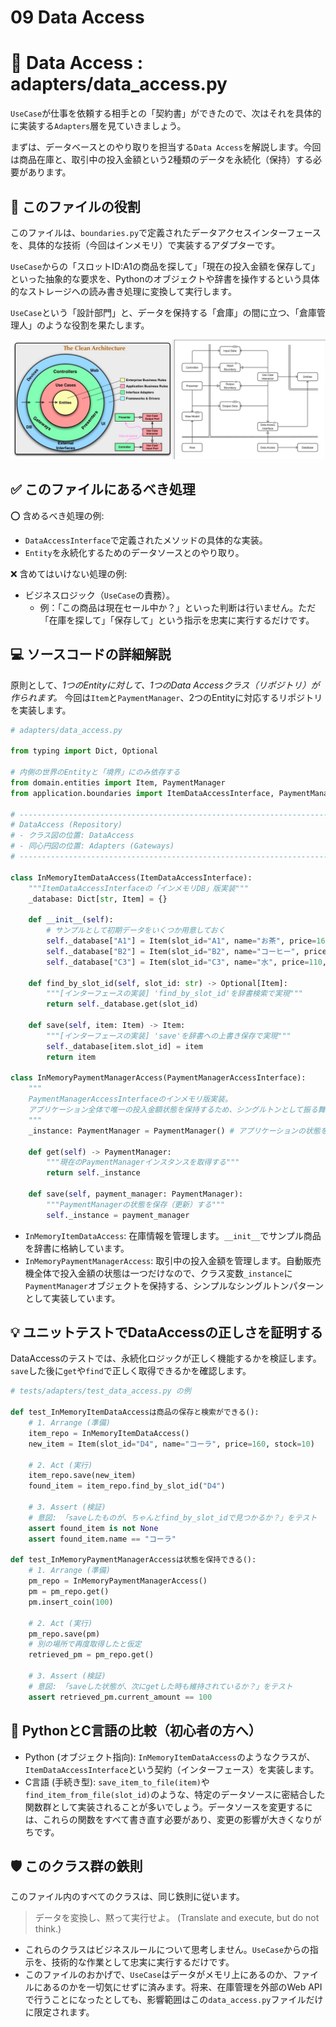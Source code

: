 # 09 Data Access

# 💾 Data Access : adapters/data_access.py

`UseCase`が仕事を依頼する相手との「契約書」ができたので、次はそれを具体的に実装する`Adapters`層を見ていきましょう。

まずは、データベースとのやり取りを担当する`Data Access`を解説します。今回は商品在庫と、取引中の投入金額という2種類のデータを永続化（保持）する必要があります。

## 🎯 このファイルの役割

このファイルは、`boundaries.py`で定義されたデータアクセスインターフェースを、具体的な技術（今回はインメモリ）で実装するアダプターです。

`UseCase`からの「スロットID:A1の商品を探して」「現在の投入金額を保存して」といった抽象的な要求を、Pythonのオブジェクトや辞書を操作するという具体的なストレージへの読み書き処理に変換して実行します。

`UseCase`という「設計部門」と、データを保持する「倉庫」の間に立つ、「倉庫管理人」のような役割を果たします。

![クリーンアーキテクチャ](../クリーンアーキテクチャ.png)

## ✅ このファイルにあるべき処理

⭕️ 含めるべき処理の例:

- `DataAccessInterface`で定義されたメソッドの具体的な実装。
- `Entity`を永続化するためのデータソースとのやり取り。

❌ 含めてはいけない処理の例:

- ビジネスロジック（`UseCase`の責務）。
    - 例：「この商品は現在セール中か？」といった判断は行いません。ただ「在庫を探して」「保存して」という指示を忠実に実行するだけです。

## 💻 ソースコードの詳細解説

原則として、*1つのEntityに対して、1つのData Accessクラス（リポジトリ）が作られます。* 今回は`Item`と`PaymentManager`、2つのEntityに対応するリポジトリを実装します。

```python
# adapters/data_access.py

from typing import Dict, Optional

# 内側の世界のEntityと「境界」にのみ依存する
from domain.entities import Item, PaymentManager
from application.boundaries import ItemDataAccessInterface, PaymentManagerAccessInterface

# -----------------------------------------------------------------------------
# DataAccess (Repository)
# - クラス図の位置: DataAccess
# - 同心円図の位置: Adapters (Gateways)
# -----------------------------------------------------------------------------

class InMemoryItemDataAccess(ItemDataAccessInterface):
    """ItemDataAccessInterfaceの「インメモリDB」版実装"""
    _database: Dict[str, Item] = {}

    def __init__(self):
        # サンプルとして初期データをいくつか用意しておく
        self._database["A1"] = Item(slot_id="A1", name="お茶", price=160, stock=5)
        self._database["B2"] = Item(slot_id="B2", name="コーヒー", price=130, stock=3)
        self._database["C3"] = Item(slot_id="C3", name="水", price=110, stock=0) # 在庫切れ

    def find_by_slot_id(self, slot_id: str) -> Optional[Item]:
        """[インターフェースの実装] 'find_by_slot_id'を辞書検索で実現"""
        return self._database.get(slot_id)

    def save(self, item: Item) -> Item:
        """[インターフェースの実装] 'save'を辞書への上書き保存で実現"""
        self._database[item.slot_id] = item
        return item

class InMemoryPaymentManagerAccess(PaymentManagerAccessInterface):
    """
    PaymentManagerAccessInterfaceのインメモリ版実装。
    アプリケーション全体で唯一の投入金額状態を保持するため、シングルトンとして振る舞う。
    """
    _instance: PaymentManager = PaymentManager() # アプリケーションの状態を保持

    def get(self) -> PaymentManager:
        """現在のPaymentManagerインスタンスを取得する"""
        return self._instance

    def save(self, payment_manager: PaymentManager):
        """PaymentManagerの状態を保存（更新）する"""
        self._instance = payment_manager

```

- `InMemoryItemDataAccess`: 在庫情報を管理します。`__init__`でサンプル商品を辞書に格納しています。
- `InMemoryPaymentManagerAccess`: 取引中の投入金額を管理します。自動販売機全体で投入金額の状態は一つだけなので、クラス変数`_instance`に`PaymentManager`オブジェクトを保持する、シンプルなシングルトンパターンとして実装しています。

## 💡 ユニットテストでDataAccessの正しさを証明する

DataAccessのテストでは、永続化ロジックが正しく機能するかを検証します。`save`した後に`get`や`find`で正しく取得できるかを確認します。

```python
# tests/adapters/test_data_access.py の例

def test_InMemoryItemDataAccessは商品の保存と検索ができる():
    # 1. Arrange (準備)
    item_repo = InMemoryItemDataAccess()
    new_item = Item(slot_id="D4", name="コーラ", price=160, stock=10)

    # 2. Act (実行)
    item_repo.save(new_item)
    found_item = item_repo.find_by_slot_id("D4")

    # 3. Assert (検証)
    # 意図: 「saveしたものが、ちゃんとfind_by_slot_idで見つかるか？」をテスト
    assert found_item is not None
    assert found_item.name == "コーラ"

def test_InMemoryPaymentManagerAccessは状態を保持できる():
    # 1. Arrange (準備)
    pm_repo = InMemoryPaymentManagerAccess()
    pm = pm_repo.get()
    pm.insert_coin(100)

    # 2. Act (実行)
    pm_repo.save(pm)
    # 別の場所で再度取得したと仮定
    retrieved_pm = pm_repo.get()

    # 3. Assert (検証)
    # 意図: 「saveした状態が、次にgetした時も維持されているか？」をテスト
    assert retrieved_pm.current_amount == 100

```

## 🐍 PythonとC言語の比較（初心者の方へ）

- Python (オブジェクト指向): `InMemoryItemDataAccess`のようなクラスが、`ItemDataAccessInterface`という契約（インターフェース）を実装します。
- C言語 (手続き型): `save_item_to_file(item)`や`find_item_from_file(slot_id)`のような、特定のデータソースに密結合した関数群として実装されることが多いでしょう。データソースを変更するには、これらの関数をすべて書き直す必要があり、変更の影響が大きくなりがちです。

## 🛡️ このクラス群の鉄則

このファイル内のすべてのクラスは、同じ鉄則に従います。

> データを変換し、黙って実行せよ。 (Translate and execute, but do not think.)
> 
- これらのクラスはビジネスルールについて思考しません。`UseCase`からの指示を、技術的な作業として忠実に実行するだけです。
- このファイルのおかげで、`UseCase`はデータがメモリ上にあるのか、ファイルにあるのかを一切気にせずに済みます。将来、在庫管理を外部のWeb APIで行うことになったとしても、影響範囲はこの`data_access.py`ファイルだけに限定されます。